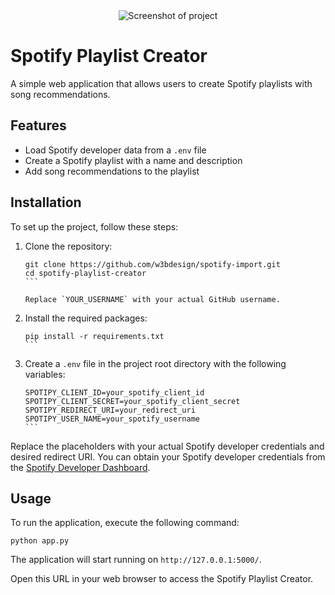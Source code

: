 <div align="center">
  <img src="https://user-images.githubusercontent.com/45217974/242154724-956f96ec-1e65-4b1f-86da-fdcc4845f787.png" alt="Screenshot of project">
</div>

# Spotify Playlist Creator

A simple web application that allows users to create Spotify playlists with song recommendations.

## Features

- Load Spotify developer data from a `.env` file
- Create a Spotify playlist with a name and description
- Add song recommendations to the playlist

## Installation

To set up the project, follow these steps:

1. Clone the repository:

   ````
   git clone https://github.com/w3bdesign/spotify-import.git
   cd spotify-playlist-creator
   ```

   Replace `YOUR_USERNAME` with your actual GitHub username.

2. Install the required packages:

   ````
   pip install -r requirements.txt
   ```

3. Create a `.env` file in the project root directory with the following variables:

   ````
   SPOTIPY_CLIENT_ID=your_spotify_client_id
   SPOTIPY_CLIENT_SECRET=your_spotify_client_secret
   SPOTIPY_REDIRECT_URI=your_redirect_uri
   SPOTIPY_USER_NAME=your_spotify_username
   ```

Replace the placeholders with your actual Spotify developer credentials and desired redirect URI. You can obtain your Spotify developer credentials from the [Spotify Developer Dashboard](https://developer.spotify.com/dashboard/applications).

## Usage

To run the application, execute the following command:

```
python app.py
```

The application will start running on `http://127.0.0.1:5000/`. 

Open this URL in your web browser to access the Spotify Playlist Creator.